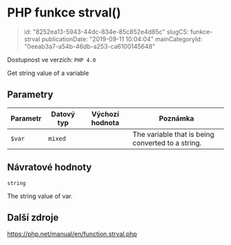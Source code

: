 PHP funkce strval()
===================

> id: "8252ea13-5943-44dc-834e-85c852e4d85c"
> slugCS: funkce-strval
> publicationDate: "2019-09-11 10:04:04"
> mainCategoryId: "0eeab3a7-a54b-46db-a253-ca6100145648"

Dostupnost ve verzích: `PHP 4.0`

Get string value of a variable


Parametry
--------------

| Parametr | Datový typ | Výchozí hodnota | Poznámka |
|-----|-----|-----|-----|
| `$var` | `mixed` |  | The variable that is being converted to a string. |


Návratové hodnoty
----------------

`string`

The string value of var.

Další zdroje
------------

https://php.net/manual/en/function.strval.php
